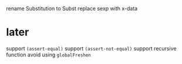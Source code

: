rename Substitution to Subst
replace sexp with x-data

# later

support `(assert-equal)`
support `(assert-not-equal)`
support recursive function
avoid using `globalFreshen`
